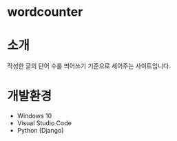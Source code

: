 # wordcounter

# 소개	
작성한 글의  단어 수를 띄어쓰기 기준으로 세어주는 사이트입니다.



# 개발환경

 - Windows 10
 - Visual Studio Code
 - Python (Django)
